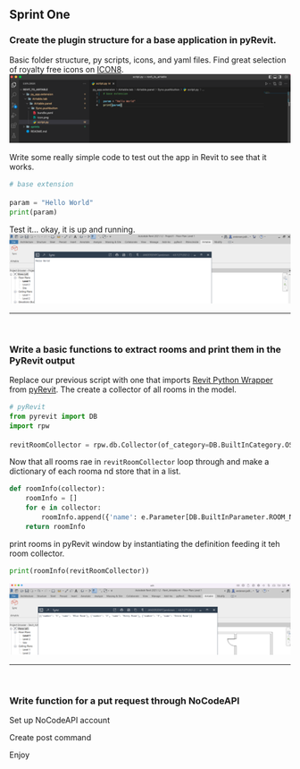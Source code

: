 ## Sprint One
### Create the plugin structure for a base application in pyRevit.

Basic folder structure, py scripts, icons, and yaml files. Find great selection of royalty free icons on [ICON8](https://icons8.com/icons).
![image](base_app_code.png)


Write some really simple code to test out the app in Revit to see that it works.
```python
# base extension

param = "Hello World"
print(param)
```


Test it... okay, it is up and running.
![image](base_app.png)

---
<br>

### Write a basic functions to extract rooms and print them in the PyRevit output
Replace our previous script with one that imports [Revit Python Wrapper](https://revitpythonwrapper.readthedocs.io/en/latest/) from [pyRevit](https://www.notion.so/pyrevitlabs/pyRevit-bd907d6292ed4ce997c46e84b6ef67a0). The create a collector of all rooms in the model.
```python
# pyRevit
from pyrevit import DB
import rpw

revitRoomCollector = rpw.db.Collector(of_category=DB.BuiltInCategory.OST_Rooms, is_not_type=True)
```

Now that all rooms rae in ```revitRoomCollector``` loop through and make a dictionary of each rooma nd store that in a list.
```python
def roomInfo(collector):
    roomInfo = []
    for e in collector:
        roomInfo.append({'name': e.Parameter[DB.BuiltInParameter.ROOM_NAME].AsString(), 'number': e.Number})
    return roomInfo
```

print rooms in pyRevit window by instantiating the definition feeding it teh room collector. 
```python
print(roomInfo(revitRoomCollector))
```

![image](print_rooms_output.png)

---
<br>

### Write function for a put request through NoCodeAPI
Set up NoCodeAPI account

Create post command

Enjoy